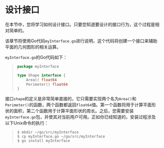 # **设计接口**

在本节中，您将学习如何设计接口。只要您知道要设计的接口行为，这个过程是相对简单的。

该章节将使用Go代码```myInterface.go```进行说明，这个代码将创建一个接口来辅助平面的几何图形的相关运算。

```myInterface.go```的Go代码如下：

>```go
> package myInterface
> 
> type Shape interface {
>     Area() float64
>     Perimeter() float64
> }
>```

接口```shape```的定义是非常简单直接的，它只需要实现两个名为```Area()```和```Perimeter()```的函数，两个函数都返回```float64```值。第一个函数将用于计算平面形状的面积，第二个函数用于计算平面形状的周长。之后，您需要安装```myInterface.go```包，并使其对当前用户可用。正如你已经知道的，安装过程涉及以下Unix命令的执行：

>```shell
> $ mkdir ~/go/src/myInterface
> $ cp myInterface.go ~/go/src/myInterface
> $ go install myInterface
>```